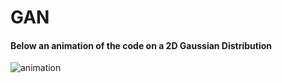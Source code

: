 # GAN

#### Below an animation of the code on a 2D Gaussian Distribution

![animation](http://i.imgur.com/nr9vPhZ.gif)
